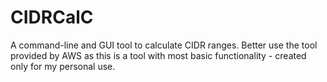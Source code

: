 # CIDRCalC
A command-line and GUI tool to calculate CIDR ranges. Better use the tool provided by AWS as this is a tool with most basic functionality - created only for my personal use.
